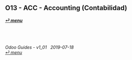 ## O13 - ACC - Accounting (Contabilidad)
#### [_&#x23CE; menu_](/README.md)<br><br>

	
###### <br><br>Odoo Guides - v1_01 &nbsp; 2019-07-18<br>[_&#x23CE; menu_](/README.md)<br><br>
